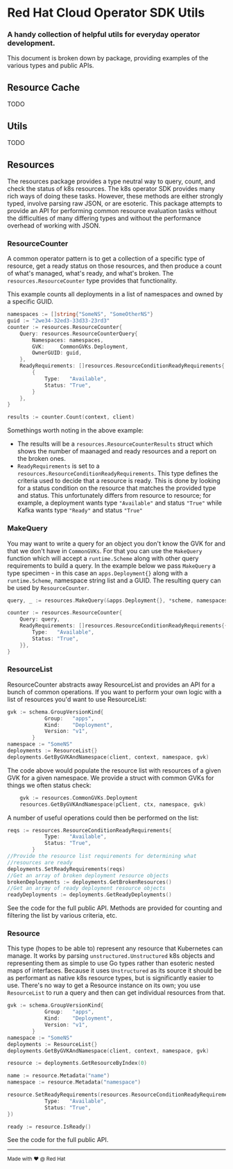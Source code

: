 # Red Hat Cloud Operator SDK Utils
### A handy collection of helpful utils for everyday operator development.
This document is broken down by package, providing examples of the various types and public APIs.

## Resource Cache
TODO

## Utils
TODO

## Resources
The resources package provides a type neutral way to query, count, and check the status of k8s resources. The k8s operator SDK provides many rich ways of doing these tasks. However, these methods are either strongly typed, involve parsing raw JSON, or are esoteric. This package attempts to provide an API for performing common resource evaluation tasks without the difficulties of many differing types and without the performance overhead of working with JSON.

### ResourceCounter
A common operator pattern is to get a collection of a specific type of resource, get a ready status on those resources, and then produce a count of what's managed, what's ready, and what's broken. The `resources.ResourceCounter` type provides that functionality.

This example counts all deployments in a list of namespaces and owned by a specific GUID.

```go
namespaces := []string{"SomeNS", "SomeOtherNS"}
guid := "2we34-32ed3-33d33-23rd3"
counter := resources.ResourceCounter{
    Query: resources.ResourceCounterQuery{
        Namespaces: namespaces,
        GVK:     CommonGVKs.Deployment,
        OwnerGUID: guid,
    },
    ReadyRequirements: []resources.ResourceConditionReadyRequirements{
        {
            Type:   "Available",
            Status: "True",
        }
    },
}

results := counter.Count(context, client)
```
Somethings worth noting in the above example:
* The results will be a `resources.ResourceCounterResults` struct which shows the number of maanaged and ready resources and a report on the broken ones.
* `ReadyRequirements` is set to a `resources.ResourceConditionReadyRequirements`. This type defines the criteria used to decide that a resource is ready. This is done by looking for a status condition on the resource that matches the provided type and status. This unfortunately differs from resource to resource; for example, a deployment wants type `"Available"` and status `"True"` while Kafka wants type `"Ready"` and status `"True"`

### MakeQuery
You may want to write a query for an object you don't know the GVK for and that we don't have in `CommonGVKs`. For that you can use the `MakeQuery` function which will accept a `runtime.Scheme` along with other query requirements to build a query. In the example below we pass `MakeQuery` a type specimen - in this case an `apps.Deployment{}` along with a `runtime.Scheme`, namespace string list and a GUID. The resulting query can be used by `ResourceCounter`.

```go
query, _ := resources.MakeQuery(&apps.Deployment{}, *scheme, namespaces, o.GetUID())

counter := resources.ResourceCounter{
    Query: query,
    ReadyRequirements: []resources.ResourceConditionReadyRequirements{{
        Type:   "Available",
        Status: "True",
    }},
}
```

### ResourceList
ResourceCounter abstracts away ResourceList and provides an API for a bunch of common operations. If you want to perform your own logic with a list of resources you'd want to use ResourceList:

```go
gvk := schema.GroupVersionKind{
            Group:   "apps",
            Kind:    "Deployment",
            Version: "v1",
        }
namespace := "SomeNS"
deployments := ResourceList{}
deployments.GetByGVKAndNamespace(client, context, namespace, gvk)
```

The code above would populate the resource list with resources of a given GVK for a given namespace. We provide a struct with common GVKs for things we often status check:

```go
	gvk := resources.CommonGVKs.Deployment
	resources.GetByGVKAndNamespace(pClient, ctx, namespace, gvk)
```

A number of useful operations could then be performed on the list:

```go
reqs := resources.ResourceConditionReadyRequirements{
            Type:   "Available",
            Status: "True",
        }
//Provide the resource list requirements for determining what
//resources are ready
deployments.SetReadyRequirements(reqs)
//Get an array of broken deployment resource objects
brokenDeployments := deployments.GetBrokenResources()
//Get an array of ready deployment resource objects
readyDeployments := deployments.GetReadyDeployments()

```
See the code for the full public API. Methods are provided for counting and filtering the list by various criteria, etc.

### Resource
This type (hopes to be able to) represent any resource that Kubernetes can manage. It works by parsing `unstructured.Unstructured` k8s objects and representing them as simple to use Go types rather than esoteric nested maps of interfaces. Because it uses `Unstructured` as its source it should be as performant as native k8s resource types, but is significantly easier to use. There's no way to get a Resource instance on its own; you use `ResourceList` to run a query and then can get individual resources from that.

```go
gvk := schema.GroupVersionKind{
            Group:   "apps",
            Kind:    "Deployment",
            Version: "v1",
        }
namespace := "SomeNS"
deployments := ResourceList{}
deployments.GetByGVKAndNamespace(client, context, namespace, gvk)

resource := deployments.GetResourceByIndex(0)

name := resource.Metadata("name")
namespace := resource.Metadata("namespace")

resource.SetReadyRequirements(resources.ResourceConditionReadyRequirements{
            Type:   "Available",
            Status: "True",
})

ready := resource.IsReady()
```
See the code for the full public API.




---

<sub>Made with ❤️ @ Red Hat</sub>